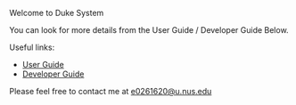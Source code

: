Welcome to Duke System

You can look for more details from the User Guide / Developer Guide Below.

Useful links:
* [User Guide](UserGuide.md)
* [Developer Guide](DeveloperGuide.md)


Please feel free to contact me at e0261620@u.nus.edu